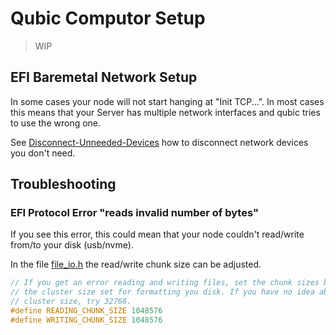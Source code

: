 # Qubic Computor Setup

> WIP

## EFI Baremetal Network Setup
In some cases your node will not start hanging at "Init TCP...". In most cases this means that your Server has multiple network interfaces and qubic tries to use the wrong one.

See [Disconnect-Unneeded-Devices](Disconnect-Unneeded-Devices.md) how to disconnect network devices you don't need.

## Troubleshooting

### EFI Protocol Error "reads invalid number of bytes"
If you see this error, this could mean that your node couldn't read/write from/to your disk (usb/nvme).

In the file [file_io.h](https://github.com/qubic/core/blob/main/src/platform/file_io.h) the read/write chunk size can be adjusted.

```c++
// If you get an error reading and writing files, set the chunk sizes below to
// the cluster size set for formatting you disk. If you have no idea about the
// cluster size, try 32768.
#define READING_CHUNK_SIZE 1048576
#define WRITING_CHUNK_SIZE 1048576
```
